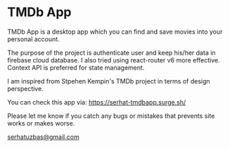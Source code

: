 # TMDb App

TMDb App is a desktop app which you can find and save movies into your personal account.

The purpose of the project is authenticate user and keep his/her data in firebase cloud database. 
I also tried using react-router v6 more effective. 
Context API is preferred for state management.

I am inspired from Stpehen Kempin's TMDb project in terms of design perspective. 

You can check this app via: https://serhat-tmdbapp.surge.sh/

Please let me know if you catch any bugs or mistakes that prevents site works or makes worse.

serhatuzbas@gmail.com

